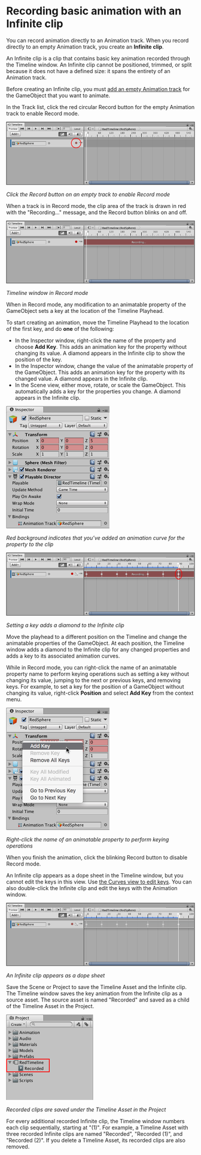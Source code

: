 # Recording basic animation with an Infinite clip

You can record animation directly to an Animation track. When you record directly to an empty Animation track, you create an **Infinite clip**.

An Infinite clip is a clip that contains basic key animation recorded through the Timeline window. An Infinite clip cannot be positioned, trimmed, or split because it does not have a defined size: it spans the entirety of an Animation track.

Before creating an Infinite clip, you must [add an empty Animation track](trk_add.md) for the GameObject that you want to animate.

In the Track list, click the red circular Record button for the empty Animation track to enable Record mode.

![Click the Record button on an empty track to enable Record mode](images/timeline_workflow_record_button.png)

_Click the Record button on an empty track to enable Record mode_

When a track is in Record mode, the clip area of the track is drawn in red with the "Recording..." message, and the Record button blinks on and off.

![Timeline window in Record mode](images/timeline_workflow_recording.png)

_Timeline window in Record mode_

When in Record mode, any modification to an animatable property of the GameObject sets a key at the location of the Timeline Playhead.

To start creating an animation, move the Timeline Playhead to the location of the first key, and do **one** of the following:

* In the Inspector window, right-click the name of the property and choose **Add Key**. This adds an animation key for the property without changing its value. A diamond appears in the Infinite clip to show the position of the key.
* In the Inspector window, change the value of the animatable property of the GameObject. This adds an animation key for the property with its changed value. A diamond appears in the Infinite clip.
* In the Scene view, either move, rotate, or scale the GameObject. This automatically adds a key for the properties you change. A diamond appears in the Infinite clip.

![Red background indicates that you’ve added an animation curve for the property to the clip](images/timeline_property_red.png)

_Red background indicates that you’ve added an animation curve for the property to the clip_

![Setting a key adds a diamond to the Infinite clip](images/timeline_workflow_recording_diamonds.png)

_Setting a key adds a diamond to the Infinite clip_

Move the playhead to a different position on the Timeline and change the animatable properties of the GameObject. At each position, the Timeline window adds a diamond to the Infinite clip for any changed properties and adds a key to its associated animation curves.

While in Record mode, you can right-click the name of an animatable property name to perform keying operations such as setting a key without changing its value, jumping to the next or previous keys, and removing keys. For example, to set a key for the position of a GameObject without changing its value, right-click **Position** and select **Add Key** from the context menu.

![Right-click the name of an animatable property to perform keying operations](images/timeline_workflow_keyframing_menu.png)

_Right-click the name of an animatable property to perform keying operations_

When you finish the animation, click the blinking Record button to disable Record mode.

An Infinite clip appears as a dope sheet in the Timeline window, but you cannot edit the keys in this view. Use [the Curves view to edit keys](crv_keys_edit.md). You can also double-click the Infinite clip and edit the keys with the Animation window.

![An Infinite clip appears as a dope sheet](images/timeline_workflow_dopesheet.png)

_An Infinite clip appears as a dope sheet_

Save the Scene or Project to save the Timeline Asset and the Infinite clip. The Timeline window saves the key animation from the Infinite clip as a source asset. The source asset is named "Recorded" and saved as a child of the Timeline Asset in the Project.

![Recorded clips are saved under the Timeline Asset in the Project](images/timeline_workflow_clip_in_project.png)

_Recorded clips are saved under the Timeline Asset in the Project_

For every additional recorded Infinite clip, the Timeline window numbers each clip sequentially, starting at "(1)". For example, a Timeline Asset with three recorded Infinite clips are named "Recorded", "Recorded (1)", and "Recorded (2)". If you delete a Timeline Asset, its recorded clips are also removed.
